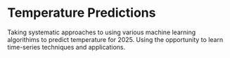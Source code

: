 # Temperature Predictions
Taking systematic approaches to using various machine learning algorithims to predict temperature for 2025. Using the opportunity to learn time-series techniques and applications.
